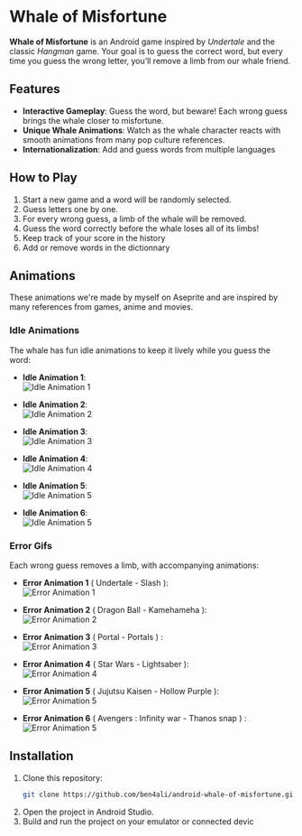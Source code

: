 # Whale of Misfortune

**Whale of Misfortune** is an Android game inspired by *Undertale* and the classic *Hangman* game. Your goal is to guess the correct word, but every time you guess the wrong letter, you’ll remove a limb from our whale friend.

## Features

- **Interactive Gameplay**: Guess the word, but beware! Each wrong guess brings the whale closer to misfortune.
- **Unique Whale Animations**: Watch as the whale character reacts with smooth animations from many pop culture references.
- **Internationalization**: Add and guess words from multiple languages

##  How to Play

1. Start a new game and a word will be randomly selected.
2. Guess letters one by one.
3. For every wrong guess, a limb of the whale will be removed.
4. Guess the word correctly before the whale loses all of its limbs!
5. Keep track of your score in the history
6. Add or remove words in the dictionnary

##  Animations
These animations we're made by myself on Aseprite and are inspired by many references from games, anime and movies.

### Idle Animations
The whale has fun idle animations to keep it lively while you guess the word:

- **Idle Animation 1**:  
  ![Idle Animation 1](app/src/main/res/drawable/whale_animated.gif)
  
- **Idle Animation 2**:  
  ![Idle Animation 2](app/src/main/res/drawable/whale_idle1.gif)

- **Idle Animation 3**:  
  ![Idle Animation 3](app/src/main/res/drawable/while_idle2.gif)

- **Idle Animation 4**:  
  ![Idle Animation 4](app/src/main/res/drawable/whale_idle3.gif)

- **Idle Animation 5**:  
  ![Idle Animation 5](app/src/main/res/drawable/whale_idle4.gif)

- **Idle Animation 6**:  
  ![Idle Animation 5](app/src/main/res/drawable/whale_idle5.gif)


### Error Gifs

Each wrong guess removes a limb, with accompanying animations:

- **Error Animation 1** ( Undertale - Slash ):  
  ![Error Animation 1](app/src/main/res/drawable/whale_error1.gif)
  
- **Error Animation 2** ( Dragon Ball - Kamehameha ):  
  ![Error Animation 2](app/src/main/res/drawable/whale_error2.gif)

- **Error Animation 3** ( Portal - Portals ) :  
  ![Error Animation 3](app/src/main/res/drawable/whale_error3.gif)

- **Error Animation 4** ( Star Wars - Lightsaber ):  
  ![Error Animation 4](app/src/main/res/drawable/whale_error4.gif)

- **Error Animation 5** ( Jujutsu Kaisen - Hollow Purple ):  
  ![Error Animation 5](app/src/main/res/drawable/whale_error5.gif)
  
- **Error Animation 6** ( Avengers : Infinity war - Thanos snap ) :  
  ![Error Animation 5](app/src/main/res/drawable/whale_error6.gif)

##  Installation

1. Clone this repository:
   ```bash
   git clone https://github.com/ben4ali/android-whale-of-misfortune.git
   ```
2. Open the project in Android Studio.
3. Build and run the project on your emulator or connected devic
